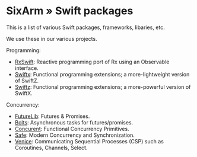 # SixArm » Swift packages

This is a list of various Swift packages, frameworks, libaries, etc. 

We use these in our various projects.

Programming:

* [RxSwift](https://github.com/ReactiveX/RxSwift): Reactive programming port of Rx using an Observable<Element> interface.
* [Swiftx](https://github.com/typelift/Swiftx): Functional programming extensions; a more-lightweight version of SwiftZ.
* [Swiftz](https://github.com/typelift/Swiftz): Functional programming extensions; a more-powerful version of SwiftX.

Concurrency:

* [FutureLib](https://github.com/couchdeveloper/FutureLib): Futures & Promises.
* [Bolts](https://github.com/BoltsFramework/Bolts-Swift): Asynchronous tasks for futures/promises.
* [Concurent](https://github.com/typelift/Concurrent): Functional Concurrency Primitives.
* [Safe](https://github.com/tidwall/Safe): Modern Concurrency and Synchronization.
* [Venice](https://github.com/VeniceX/Venice): Communicating Sequential Processes (CSP) such as Coroutines, Channels, Select.


